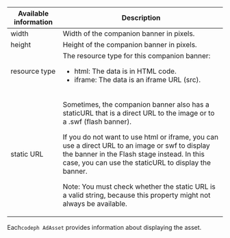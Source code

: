 ---
---

<a id="section_D730B4FD6FD749E9860B6A07FC110552"></a>

<table id="table_760C885E2DCA4BE983CC57FDA7BD5B14"> 
 <tgroup cols="2"> 
  <colspec colnum="1" colname="col1" colwidth="1.00*" /> 
  <colspec colnum="2" colname="col2" colwidth="3.74*" /> 
  <thead> 
   <tr> 
    <th colname="col1" class="entry">Available information </th> 
    <th colname="col2" class="entry">Description </th> 
   </tr> 
  </thead> 
  <tbody> 
   <tr> 
    <td colname="col1">width </td> 
    <td colname="col2">Width of the companion banner in pixels. </td> 
   </tr> 
   <tr> 
    <td colname="col1">height </td> 
    <td colname="col2">Height of the companion banner in pixels. </td> 
   </tr> 
   <tr> 
    <td colname="col1">resource type </td> 
    <td colname="col2">The resource type for this companion banner: 
     <ul id="ul_A067787FE49E4B6095BE0AC1D447DBB3"> 
      <li id="li_02B7224C67004095B3F6E50FD21E507E">html: The data is in HTML code. </li> 
      <li id="li_5F37E14472424F808C6094F42009E676">iframe: The data is an iframe URL (src). </li> 
     </ul> </td> 
   </tr> 
   <tr> 
    <td colname="col1">static URL </td> 
    <td colname="col2"> <p>Sometimes, the companion banner also has a <span class="codeph">staticURL</span> that is a direct URL to the image or to a <span class="codeph">.swf</span> (flash banner). </p> <p>If you do not want to use html or iframe, you can use a direct URL to an image or swf to display the banner in the Flash stage instead. In this case, you can use the <span class="codeph">staticURL</span> to display the banner. </p> <p type="important">Note: You must check whether the static URL is a valid string, because this property might not always be available. </p> </td> 
   </tr> 
  </tbody> 
 </tgroup> 
</table>

Each`codeph AdAsset` provides information about displaying the asset.

